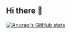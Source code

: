 ## Hi there 👋
[![Anurag's GitHub stats](https://github-readme-stats.vercel.app/api?username=Ray-VN)](https://github.com/anuraghazra/github-readme-stats)

<!--
**Ray-VN/Ray-VN** is a ✨ _special_ ✨ repository because its `README.md` (this file) appears on your GitHub profile.

Here are some ideas to get you started:

- 🔭 I’m currently working on ...
- 🌱 I’m currently learning ...
- 👯 I’m looking to collaborate on ...
- 🤔 I’m looking for help with ...
- 💬 Ask me about ...
- 📫 How to reach me: ...
- 😄 Pronouns: ...
- ⚡ Fun fact: ...
-->

